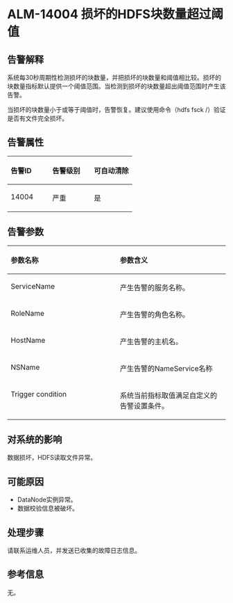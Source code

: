 # ALM-14004 损坏的HDFS块数量超过阈值<a name="ZH-CN_TOPIC_0093195050"></a>

## 告警解释<a name="zh-cn_topic_0035998724_section31497787"></a>

系统每30秒周期性检测损坏的块数量，并把损坏的块数量和阈值相比较。损坏的块数量指标默认提供一个阈值范围。当检测到损坏的块数量超出阈值范围时产生该告警。

当损坏的块数量小于或等于阈值时，告警恢复。建议使用命令（hdfs fsck /）验证是否有文件完全损坏。

## 告警属性<a name="zh-cn_topic_0035998724_section15044627"></a>

<a name="zh-cn_topic_0035998724_table32368095"></a>
<table><thead align="left"><tr id="zh-cn_topic_0035998724_row53402119"><th class="cellrowborder" valign="top" width="33.33333333333333%" id="mcps1.1.4.1.1"><p id="zh-cn_topic_0035998724_p30604389"><a name="zh-cn_topic_0035998724_p30604389"></a><a name="zh-cn_topic_0035998724_p30604389"></a>告警ID</p>
</th>
<th class="cellrowborder" valign="top" width="33.33333333333333%" id="mcps1.1.4.1.2"><p id="zh-cn_topic_0035998724_p63036484"><a name="zh-cn_topic_0035998724_p63036484"></a><a name="zh-cn_topic_0035998724_p63036484"></a>告警级别</p>
</th>
<th class="cellrowborder" valign="top" width="33.33333333333333%" id="mcps1.1.4.1.3"><p id="zh-cn_topic_0035998724_p5681612"><a name="zh-cn_topic_0035998724_p5681612"></a><a name="zh-cn_topic_0035998724_p5681612"></a>可自动清除</p>
</th>
</tr>
</thead>
<tbody><tr id="zh-cn_topic_0035998724_row57557412"><td class="cellrowborder" valign="top" width="33.33333333333333%" headers="mcps1.1.4.1.1 "><p id="zh-cn_topic_0035998724_p31638772"><a name="zh-cn_topic_0035998724_p31638772"></a><a name="zh-cn_topic_0035998724_p31638772"></a>14004</p>
</td>
<td class="cellrowborder" valign="top" width="33.33333333333333%" headers="mcps1.1.4.1.2 "><p id="zh-cn_topic_0035998724_p12603749"><a name="zh-cn_topic_0035998724_p12603749"></a><a name="zh-cn_topic_0035998724_p12603749"></a>严重</p>
</td>
<td class="cellrowborder" valign="top" width="33.33333333333333%" headers="mcps1.1.4.1.3 "><p id="zh-cn_topic_0035998724_p14270750"><a name="zh-cn_topic_0035998724_p14270750"></a><a name="zh-cn_topic_0035998724_p14270750"></a>是</p>
</td>
</tr>
</tbody>
</table>

## 告警参数<a name="zh-cn_topic_0035998724_section1183915"></a>

<a name="zh-cn_topic_0035998724_table15080136"></a>
<table><thead align="left"><tr id="zh-cn_topic_0035998724_row66592127"><th class="cellrowborder" valign="top" width="50%" id="mcps1.1.3.1.1"><p id="zh-cn_topic_0035998724_p25253189"><a name="zh-cn_topic_0035998724_p25253189"></a><a name="zh-cn_topic_0035998724_p25253189"></a>参数名称</p>
</th>
<th class="cellrowborder" valign="top" width="50%" id="mcps1.1.3.1.2"><p id="zh-cn_topic_0035998724_p32242465"><a name="zh-cn_topic_0035998724_p32242465"></a><a name="zh-cn_topic_0035998724_p32242465"></a>参数含义</p>
</th>
</tr>
</thead>
<tbody><tr id="zh-cn_topic_0035998724_row61502840"><td class="cellrowborder" valign="top" width="50%" headers="mcps1.1.3.1.1 "><p id="zh-cn_topic_0035998724_p15674164"><a name="zh-cn_topic_0035998724_p15674164"></a><a name="zh-cn_topic_0035998724_p15674164"></a>ServiceName</p>
</td>
<td class="cellrowborder" valign="top" width="50%" headers="mcps1.1.3.1.2 "><p id="zh-cn_topic_0035998724_p61647805"><a name="zh-cn_topic_0035998724_p61647805"></a><a name="zh-cn_topic_0035998724_p61647805"></a>产生告警的服务名称。</p>
</td>
</tr>
<tr id="zh-cn_topic_0035998724_row17959338"><td class="cellrowborder" valign="top" width="50%" headers="mcps1.1.3.1.1 "><p id="zh-cn_topic_0035998724_p45420240"><a name="zh-cn_topic_0035998724_p45420240"></a><a name="zh-cn_topic_0035998724_p45420240"></a>RoleName</p>
</td>
<td class="cellrowborder" valign="top" width="50%" headers="mcps1.1.3.1.2 "><p id="zh-cn_topic_0035998724_p55160823"><a name="zh-cn_topic_0035998724_p55160823"></a><a name="zh-cn_topic_0035998724_p55160823"></a>产生告警的角色名称。</p>
</td>
</tr>
<tr id="zh-cn_topic_0035998724_row26685362"><td class="cellrowborder" valign="top" width="50%" headers="mcps1.1.3.1.1 "><p id="zh-cn_topic_0035998724_p14030717"><a name="zh-cn_topic_0035998724_p14030717"></a><a name="zh-cn_topic_0035998724_p14030717"></a>HostName</p>
</td>
<td class="cellrowborder" valign="top" width="50%" headers="mcps1.1.3.1.2 "><p id="zh-cn_topic_0035998724_p62746268"><a name="zh-cn_topic_0035998724_p62746268"></a><a name="zh-cn_topic_0035998724_p62746268"></a>产生告警的主机名。</p>
</td>
</tr>
<tr id="zh-cn_topic_0035998724_row27845503"><td class="cellrowborder" valign="top" width="50%" headers="mcps1.1.3.1.1 "><p id="zh-cn_topic_0035998724_p40893240"><a name="zh-cn_topic_0035998724_p40893240"></a><a name="zh-cn_topic_0035998724_p40893240"></a>NSName</p>
</td>
<td class="cellrowborder" valign="top" width="50%" headers="mcps1.1.3.1.2 "><p id="zh-cn_topic_0035998724_p24018105"><a name="zh-cn_topic_0035998724_p24018105"></a><a name="zh-cn_topic_0035998724_p24018105"></a>产生告警的NameService名称</p>
</td>
</tr>
<tr id="zh-cn_topic_0035998724_row14836356"><td class="cellrowborder" valign="top" width="50%" headers="mcps1.1.3.1.1 "><p id="zh-cn_topic_0035998724_p60894213"><a name="zh-cn_topic_0035998724_p60894213"></a><a name="zh-cn_topic_0035998724_p60894213"></a>Trigger condition</p>
</td>
<td class="cellrowborder" valign="top" width="50%" headers="mcps1.1.3.1.2 "><p id="zh-cn_topic_0035998724_p33484259"><a name="zh-cn_topic_0035998724_p33484259"></a><a name="zh-cn_topic_0035998724_p33484259"></a>系统当前指标取值满足自定义的告警设置条件。</p>
</td>
</tr>
</tbody>
</table>

## 对系统的影响<a name="zh-cn_topic_0035998724_section10655236"></a>

数据损坏，HDFS读取文件异常。

## 可能原因<a name="zh-cn_topic_0035998724_section28788263"></a>

-   DataNode实例异常。
-   数据校验信息被破坏。

## 处理步骤<a name="zh-cn_topic_0035998724_section57767782"></a>

请联系运维人员，并发送已收集的故障日志信息。

## 参考信息<a name="zh-cn_topic_0035998724_section50147992"></a>

无。

